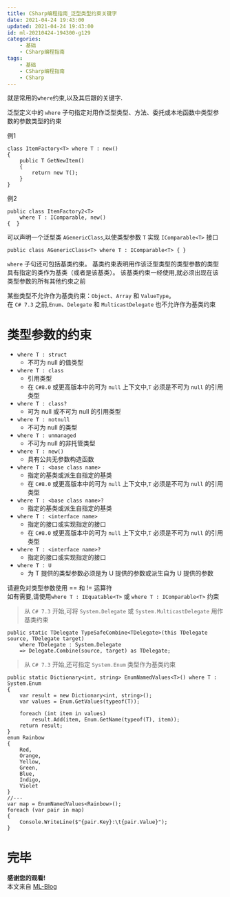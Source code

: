 ```yaml
---
title: CSharp编程指南_泛型类型约束关键字
date: 2021-04-24 19:43:00
updated: 2021-04-24 19:43:00
id: ml-20210424-194300-g129
categories:
	- 基础
	- CSharp编程指南
tags: 
	- 基础
	- CSharp编程指南
	- CSharp
---
```


就是常用的`where`约束,以及其后跟的关键字.

泛型定义中的 `where` 子句指定对用作泛型类型、方法、委托或本地函数中类型参数的参数类型的约束

例1
```CSharp
class ItemFactory<T> where T : new()
{
    public T GetNewItem()
    {
        return new T();
    }
}
```
例2
```CSharp
public class ItemFactory2<T>
    where T : IComparable, new()
{  }
```

可以声明一个泛型类 `AGenericClass`,以使类型参数 `T` 实现 `IComparable<T>` 接口

```CSharp
public class AGenericClass<T> where T : IComparable<T> { }
```

<!--more-->

`where` 子句还可包括基类约束。 基类约束表明用作该泛型类型的类型参数的类型具有指定的类作为基类（或者是该基类）。 该基类约束一经使用,就必须出现在该类型参数的所有其他约束之前

某些类型不允许作为基类约束：`Object`、`Array` 和 `ValueType`。   
在 `C# 7.3` 之前,`Enum`、`Delegate` 和 `MulticastDelegate` 也不允许作为基类约束

# 类型参数的约束

* `where T : struct`
  * 不可为 null 的值类型
* `where T : class`
  * 引用类型
  * 在 `C#8.0` 或更高版本中的可为 `null` 上下文中,`T` 必须是不可为 `null` 的引用类型
* `where T : class?`
  * 可为 null 或不可为 null 的引用类型
* `where T : notnull`
  * 不可为 null 的类型
* `where T : unmanaged`
  * 不可为 null 的非托管类型
* `where T : new()`
  * 具有公共无参数构造函数
* `where T : <base class name>`
  * 指定的基类或派生自指定的基类
  * 在 `C#8.0` 或更高版本中的可为 `null` 上下文中,`T` 必须是不可为 `null` 的引用类型
* `where T : <base class name>?`
  * 指定的基类或派生自指定的基类
* `where T : <interface name>`
  * 指定的接口或实现指定的接口
  * 在 `C#8.0` 或更高版本中的可为 `null` 上下文中,`T` 必须是不可为 `null` 的引用类型
* `where T : <interface name>?`
  * 指定的接口或实现指定的接口
* `where T : U`
  * 为 T 提供的类型参数必须是为 U 提供的参数或派生自为 U 提供的参数

请避免对类型参数使用 == 和 != 运算符  
如有需要,请使用`where T : IEquatable<T>` 或 `where T : IComparable<T>` 约束

> 从 `C# 7.3` 开始,可将 `System.Delegate` 或 `System.MulticastDelegate` 用作基类约束

```CSharp
public static TDelegate TypeSafeCombine<TDelegate>(this TDelegate source, TDelegate target)
    where TDelegate : System.Delegate
    => Delegate.Combine(source, target) as TDelegate;
```

> 从 `C# 7.3` 开始,还可指定 `System.Enum` 类型作为基类约束

```CSharp
public static Dictionary<int, string> EnumNamedValues<T>() where T : System.Enum
{
    var result = new Dictionary<int, string>();
    var values = Enum.GetValues(typeof(T));

    foreach (int item in values)
        result.Add(item, Enum.GetName(typeof(T), item));
    return result;
}
enum Rainbow
{
    Red,
    Orange,
    Yellow,
    Green,
    Blue,
    Indigo,
    Violet
}
//---
var map = EnumNamedValues<Rainbow>();
foreach (var pair in map)
{
    Console.WriteLine($"{pair.Key}:\t{pair.Value}");
}
```

# 完毕

**感谢您的观看!**  
本文来自 [ML-Blog][ML-Blog_Link]

<!-- 图片 -->

<!-- 链接 -->

<!-- 水印 -->
[ML-Blog_Link]:https://userminghaoli.github.io/ "我的博客"

